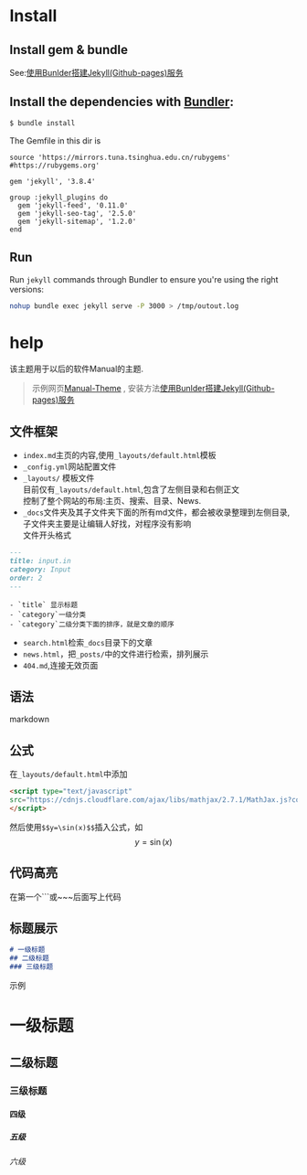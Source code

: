 # Install
## Install gem & bundle
See:[使用Bunlder搭建Jekyll(Github-pages)服务](https://cndaqiang.github.io//2020/04/18/ruby/)
## Install the dependencies with [Bundler](http://bundler.io/):
~~~bash
$ bundle install
~~~
The Gemfile in this dir is
```
source 'https://mirrors.tuna.tsinghua.edu.cn/rubygems'
#https://rubygems.org'

gem 'jekyll', '3.8.4'

group :jekyll_plugins do
  gem 'jekyll-feed', '0.11.0'
  gem 'jekyll-seo-tag', '2.5.0'
  gem 'jekyll-sitemap', '1.2.0'
end
```
## Run

Run `jekyll` commands through Bundler to ensure you're using the right versions:

~~~bash
nohup bundle exec jekyll serve -P 3000 > /tmp/outout.log
~~~

# help


该主题用于以后的软件Manual的主题.
> 示例网页[Manual-Theme](https://cndaqiang.github.io/Manual-Theme/) , 安装方法[使用Bunlder搭建Jekyll(Github-pages)服务](https://cndaqiang.github.io//2020/04/18/ruby/)

## 文件框架
- `index.md`主页的内容,使用`_layouts/default.html`模板
- `_config.yml`网站配置文件
- `_layouts/` 模板文件
<br> 目前仅有`_layouts/default.html`,包含了左侧目录和右侧正文
<br>控制了整个网站的布局:主页、搜索、目录、News.
- `_docs`文件夹及其子文件夹下面的所有md文件，都会被收录整理到左侧目录,子文件夹主要是让编辑人好找，对程序没有影响<br>
文件开头格式
```markdown
---
title: input.in
category: Input
order: 2
---
```

    - `title` 显示标题
    - `category`一级分类
    - `category`二级分类下面的排序，就是文章的顺序
- `search.html`检索`_docs`目录下的文章
- `news.html`，把`_posts/`中的文件进行检索，排列展示
- `404.md`,连接无效页面



## 语法
markdown
## 公式
在`_layouts/default.html`中添加
```html
<script type="text/javascript"
src="https://cdnjs.cloudflare.com/ajax/libs/mathjax/2.7.1/MathJax.js?config=TeX-AMS-MML_HTMLorMML">
</script>
```
然后使用`$$y=\sin(x)$$`插入公式，如$$y=\sin(x)$$

## 代码高亮
在第一个\`\`\`或\~\~\~后面写上代码

## 标题展示
```markdown
# 一级标题
## 二级标题
### 三级标题
```
示例
# 一级标题
## 二级标题
### 三级标题
#### 四级
##### 五级
###### 六级

<br><br><br><br>
